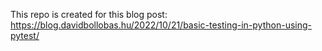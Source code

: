 This repo is created for this blog post: https://blog.davidbollobas.hu/2022/10/21/basic-testing-in-python-using-pytest/